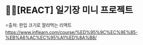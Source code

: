 # 💁‍♀️[REACT] 일기장 미니 프로젝트

⭐출처: 한입 크기로 잘라먹는 리액트
https://www.inflearn.com/course/%ED%95%9C%EC%9E%85-%EB%A6%AC%EC%95%A1%ED%8A%B8/